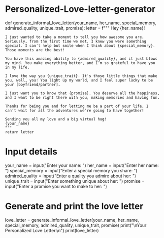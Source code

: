 # Personalized-Love-letter-generator
def generate_informal_love_letter(your_name, her_name, special_memory, admired_quality, unique_trait, promise):
    letter = f"""
    Hey {her_name}!

    I just wanted to take a moment to tell you how awesome you are. Seriously, from the first time we met, I knew you were something special. I can’t help but smile when I think about {special_memory}. Those moments are the best!

    You have this amazing ability to {admired_quality}, and it just blows my mind. You make everything better, and I’m so grateful to have you in my life. 

    I love the way you {unique_trait}. It’s those little things that make you, well, you! You light up my world, and I feel super lucky to be your [boyfriend/partner].

    I just want you to know that {promise}. You deserve all the happiness, and I want to be right there with you, making memories and having fun.

    Thanks for being you and for letting me be a part of your life. I can’t wait for all the adventures we’re going to have together!

    Sending you all my love and a big virtual hug!  
    {your_name}
    """
    return letter

# Input details
your_name = input("Enter your name: ")
her_name = input("Enter her name: ")
special_memory = input("Enter a special memory you share: ")
admired_quality = input("Enter a quality you admire about her: ")
unique_trait = input("Enter something unique about her: ")
promise = input("Enter a promise you want to make to her: ")

# Generate and print the love letter
love_letter = generate_informal_love_letter(your_name, her_name, special_memory, admired_quality, unique_trait, promise)
print("\nYour Personalized Love Letter:\n")
print(love_letter)
